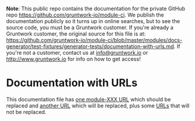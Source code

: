 **Note**: This public repo contains the documentation for the private GitHub repo <https://github.com/gruntwork-io/module-ci>.
We publish the documentation publicly so it turns up in online searches, but to see the source code, you must be a Gruntwork customer.
If you're already a Gruntwork customer, the original source for this file is at: <https://github.com/gruntwork-io/module-ci/blob/master/modules/docs-generator/test-fixtures/generator-tests/documentation-with-urls.md>.
If you're not a customer, contact us at <info@gruntwork.io> or <http://www.gruntwork.io> for info on how to get access!

# Documentation with URLs

This documentation file has [one module-XXX URL](https://github.com/gruntwork-io/module-aws-monitoring-public) which should be
replaced and [another URL](https://github.com/gruntwork-io/module-ecs-public/foo/bar/baz) which will be replaced, plus some
[URLs](https://www.google.com) that will not be replaced.